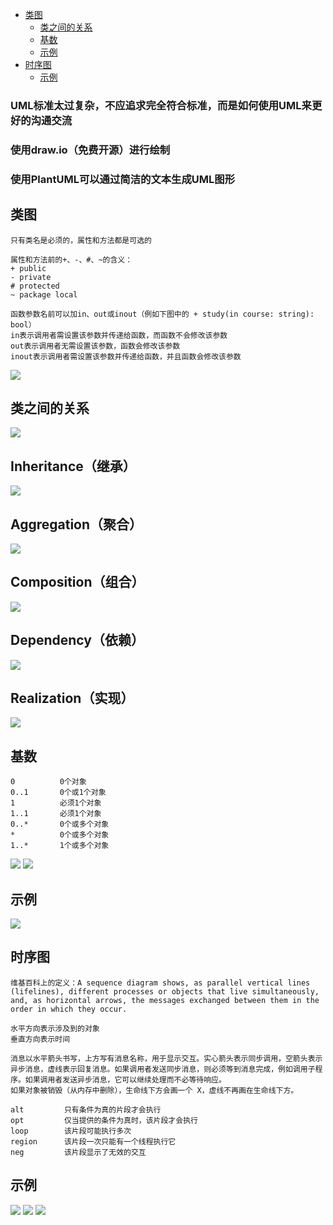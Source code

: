 - [类图](#类图)
	-  [类之间的关系](#类之间的关系)
	- [基数](#基数)
	- [示例](#示例)
- [时序图](#时序图)
	- [示例](#示例)
### UML标准太过复杂，不应追求完全符合标准，而是如何使用UML来更好的沟通交流

### 使用draw.io（免费开源）进行绘制
### 使用PlantUML可以通过简洁的文本生成UML图形
## 类图
```
只有类名是必须的，属性和方法都是可选的

属性和方法前的+、-、#、~的含义：
+ public
- private
# protected
~ package local

函数参数名前可以加in、out或inout（例如下图中的 + study(in course: string): bool）
in表示调用者需设置该参数并传递给函数，而函数不会修改该参数
out表示调用者无需设置该参数，函数会修改该参数
inout表示调用者需设置该参数并传递给函数，并且函数会修改该参数
```
![](images/uml_1.png)
## 类之间的关系
![](images/uml_2.png)
## Inheritance（继承）
![](images/uml_3.png)
## Aggregation（聚合）
![](images/uml_6.png)
## Composition（组合）
![](images/uml_7.png)
## Dependency（依赖）
![](images/uml_8.png)
## Realization（实现）
![](images/uml_4.png)
## 基数
```
0          0个对象
0..1       0个或1个对象
1          必须1个对象
1..1       必须1个对象
0..*       0个或多个对象
*          0个或多个对象
1..*       1个或多个对象
```
![](images/uml_10.png)
![](images/uml_11.png)
## 示例
![](images/uml_15.png)
## 时序图
```
维基百科上的定义：A sequence diagram shows, as parallel vertical lines (lifelines), different processes or objects that live simultaneously, and, as horizontal arrows, the messages exchanged between them in the order in which they occur.

水平方向表示涉及到的对象
垂直方向表示时间

消息以水平箭头书写，上方写有消息名称，用于显示交互。实心箭头表示同步调用，空箭头表示异步消息，虚线表示回复消息。如果调用者发送同步消息，则必须等到消息完成，例如调用子程序。如果调用者发送异步消息，它可以继续处理而不必等待响应。
如果对象被销毁（从内存中删除），生命线下方会画一个 X，虚线不再画在生命线下方。

alt         只有条件为真的片段才会执行
opt         仅当提供的条件为真时，该片段才会执行
loop        该片段可能执行多次
region      该片段一次只能有一个线程执行它
neg         该片段显示了无效的交互

```
## 示例
![](images/uml_9.png)
![](images/uml_12.png)
![](images/uml_13.png)
